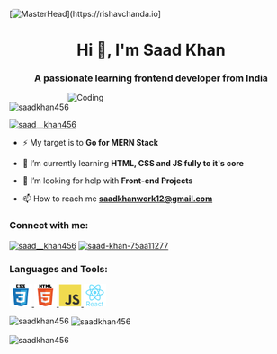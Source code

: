 [![MasterHead](https://1.bp.blogspot.com/-7A4WynwLsM...)](https://rishavchanda.io]
<h1 align="center">Hi 👋, I'm Saad Khan</h1>
<h3 align="center">A passionate learning frontend developer from India</h3>
<img align="right" alt="Coding" width="400" src="https://outlane.co/now/new-shot-programmer-animation/">


<p align="left"> <img src="https://komarev.com/ghpvc/?username=saadkhan456&label=Profile%20views&color=0e75b6&style=flat" alt="saadkhan456" /> </p>

<p align="left"> <a href="https://twitter.com/saad__khan456" target="blank"><img src="https://img.shields.io/twitter/follow/saad__khan456?logo=twitter&style=for-the-badge" alt="saad__khan456" /></a> </p>

- ⚡ My target is to **Go for MERN Stack**

- 🌱 I’m currently learning **HTML, CSS and JS fully to it's core**

- 🤝 I’m looking for help with **Front-end Projects**

- 📫 How to reach me **saadkhanwork12@gmail.com**

<h3 align="left">Connect with me:</h3>
<p align="left">
<a href="https://twitter.com/saad__khan456" target="blank"><img align="center" src="https://raw.githubusercontent.com/rahuldkjain/github-profile-readme-generator/master/src/images/icons/Social/twitter.svg" alt="saad__khan456" height="30" width="40" /></a>
<a href="https://linkedin.com/in/saad-khan-75aa11277" target="blank"><img align="center" src="https://raw.githubusercontent.com/rahuldkjain/github-profile-readme-generator/master/src/images/icons/Social/linked-in-alt.svg" alt="saad-khan-75aa11277" height="30" width="40" /></a>
</p>

<h3 align="left">Languages and Tools:</h3>
<p align="left"> <a href="https://www.w3schools.com/css/" target="_blank" rel="noreferrer"> <img src="https://raw.githubusercontent.com/devicons/devicon/master/icons/css3/css3-original-wordmark.svg" alt="css3" width="40" height="40"/> </a> <a href="https://www.w3.org/html/" target="_blank" rel="noreferrer"> <img src="https://raw.githubusercontent.com/devicons/devicon/master/icons/html5/html5-original-wordmark.svg" alt="html5" width="40" height="40"/> </a> <a href="https://developer.mozilla.org/en-US/docs/Web/JavaScript" target="_blank" rel="noreferrer"> <img src="https://raw.githubusercontent.com/devicons/devicon/master/icons/javascript/javascript-original.svg" alt="javascript" width="40" height="40"/> </a> <a href="https://reactjs.org/" target="_blank" rel="noreferrer"> <img src="https://raw.githubusercontent.com/devicons/devicon/master/icons/react/react-original-wordmark.svg" alt="react" width="40" height="40"/> </a> </p>

<p><img align="left" src="https://github-readme-stats.vercel.app/api/top-langs?username=saadkhan456&show_icons=true&locale=en&layout=compact" alt="saadkhan456" /></p>

<p>&nbsp;<img align="center" src="https://github-readme-stats.vercel.app/api?username=saadkhan456&show_icons=true&locale=en" alt="saadkhan456" /></p>

<p><img align="center" src="https://github-readme-streak-stats.herokuapp.com/?user=saadkhan456&" alt="saadkhan456" /></p>
